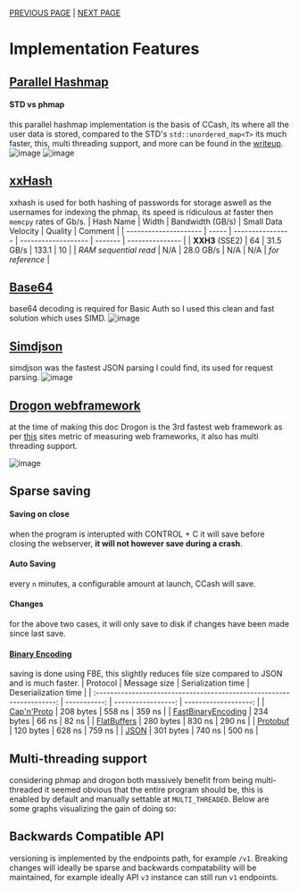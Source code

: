 [PREVIOUS PAGE](user_side.md) | [NEXT PAGE](../building.md)

# Implementation Features
## [Parallel Hashmap](https://github.com/greg7mdp/parallel-hashmap)
<!-- memory vs database -->
<!-- and while changes arent made on the basis of speed alone it does seem to fit the problem better as we only need to save every `n` minutes/on close. -->
<!-- phmap vs std hash map -->
#### STD vs phmap
this parallel hashmap implementation is the basis of CCash, its where all the user data is stored, compared to the STD's `std::unordered_map<T>` its much faster, this, multi threading support, and more can be found in the [writeup](https://greg7mdp.github.io/parallel-hashmap/).
![image](https://raw.githubusercontent.com/greg7mdp/parallel-hashmap/master/html/img/stl_flat_both.PNG)
![image](https://raw.githubusercontent.com/greg7mdp/parallel-hashmap/master/html/img/lock_various_sizes.PNG)
## [xxHash](https://github.com/Cyan4973/xxHash)
xxhash is used for both hashing of passwords for storage aswell as the usernames for indexing the phmap, its speed is ridiculous at faster then `memcpy` rates of Gb/s.
| Hash Name             | Width | Bandwidth (GB/s) | Small Data Velocity | Quality | Comment         |
| --------------------- | ----- | ---------------- | ------------------- | ------- | --------------- |
| __XXH3__ (SSE2)       | 64    | 31.5 GB/s        | 133.1               | 10      |
| _RAM sequential read_ | N/A   | 28.0 GB/s        | N/A                 | N/A     | _for reference_ |
## [Base64](https://github.com/aklomp/base64)
base64 decoding is required for Basic Auth so I used this clean and fast solution which uses SIMD.
![image](https://github.com/aklomp/base64/blob/master/base64-benchmarks.png)
## [Simdjson](https://github.com/simdjson/simdjson)
simdjson was the fastest JSON parsing I could find, its used for request parsing.
![image](https://github.com/simdjson/simdjson/blob/master/doc/rome.png)
## [Drogon webframework](https://github.com/an-tao/drogon)
at the time of making this doc Drogon is the 3rd fastest web framework as per [this](https://www.techempower.com/benchmarks/#section=data-r20&hw=ph&test=composite) sites metric of measuring web frameworks, it also has multi threading support.

![image](https://user-images.githubusercontent.com/31377881/125891266-570c5154-8ae2-4358-9d7b-ccd82a18b132.png)
## Sparse saving
#### Saving on close
when the program is interupted with CONTROL + C it will save before closing the webserver, **it will not however save during a crash**.
#### Auto Saving
every `n` minutes, a configurable amount at launch, CCash will save.
#### Changes
for the above two cases, it will only save to disk if changes have been made since last save.
#### [Binary Encoding](https://github.com/chronoxor/FastBinaryEncoding)
saving is done using FBE, this slightly reduces file size compared to JSON and is much faster.
|                               Protocol                                | Message size | Serialization time | Deserialization time |
| :-------------------------------------------------------------------: | -----------: | -----------------: | -------------------: |
|                 [Cap'n'Proto](https://capnproto.org)                  |    208 bytes |             558 ns |               359 ns |
| [FastBinaryEncoding](https://github.com/chronoxor/FastBinaryEncoding) |    234 bytes |              66 ns |                82 ns |
|          [FlatBuffers](https://google.github.io/flatbuffers)          |    280 bytes |             830 ns |               290 ns |
|      [Protobuf](https://developers.google.com/protocol-buffers)       |    120 bytes |             628 ns |               759 ns |
|                     [JSON](http://rapidjson.org)                      |    301 bytes |             740 ns |               500 ns |
## Multi-threading support
considering phmap and drogon both massively benefit from being multi-threaded it seemed obvious that the entire program should be, this is enabled by default and manually settable at `MULTI_THREADED`. Below are some graphs visualizing the gain of doing so:
<!-- graph -->
## Backwards Compatible API
versioning is implemented by the endpoints path, for example `/v1`. Breaking changes will ideally be sparse and backwards compatability will be maintained, for example ideally API `v3` instance can still run `v1` endpoints.
